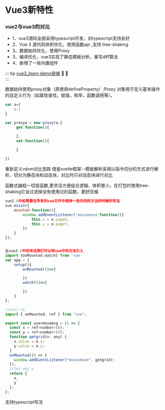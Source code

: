 # Vue3新特性

### vue2与vue3的对比
- 1、vue3源码全部采用typescript开发，对typescript支持友好
- 2、Vue 3 源代码体积优化，使用函数api ,支持 tree-shaking
- 3、数据劫持优化，使用Proxy
- 3、编译优化，vue3实现了静态模板分析，重写diff算法
- 4、新增了一些内置组件




::: tip <span style="color:#999;font-weight: initial;"><a href="https://github.com/TTcom/vue3_learn"  target="_blank" rel="noreferrer">vue3_learn demo链接</a></span> 🎉 💯
&ensp;                     				  
:::

数据劫持使用proxy对象（原使用defineProperty）;Proxy 对象用于定义基本操作的自定义行为（如属性查找，赋值，枚举，函数调用等）。

```js
var a={
    c:1
}

var proxya = new proxy(a,{
     get:function(){

     },
     set:function(){
         
     }

})

```
重新定义vdom对比思路
借鉴svelte框架--模板解析采用以指令切分的方式进行解析，切分为静态块和动态块，对比时只对动态块进行对比


函数式编程一切皆函数,更灵活方便组合逻辑，体积更小，在打包时使用tree-shaking它会过滤掉没有使用过的函数，更好压缩
```js
vue2.0中如果要在所有的vue文件中使用一些共同的方法的时候的写法
vue.mixin({
    mounted:function(){
        window.addEventListener('mousemove'function(){
            this.x = e.pageX;
            this.y = e.pageY;
        })
    }
});


在vue3.0中的写法我们可以将vue中的方法引入
import {onMounted,watch} from 'vue'
var app = {
    setup(){
        onMounted(()=>{

        })
        watch(()=>{

        })
    }
};

//util.ts
import { onMounted, ref } from "vue";

export const usermovemsg = () => {
  const x = ref<number>(0);
  const y = ref<number>(0);
  function getgrid(e: any) {
    x.value = e.x;
    y.value = e.y;
  }
  onMounted(() => {
    window.addEventListener("mousemove", getgrid);
  });
  //let obj =
  return {
    x,
    y
  };
};


```

支持typescript写法